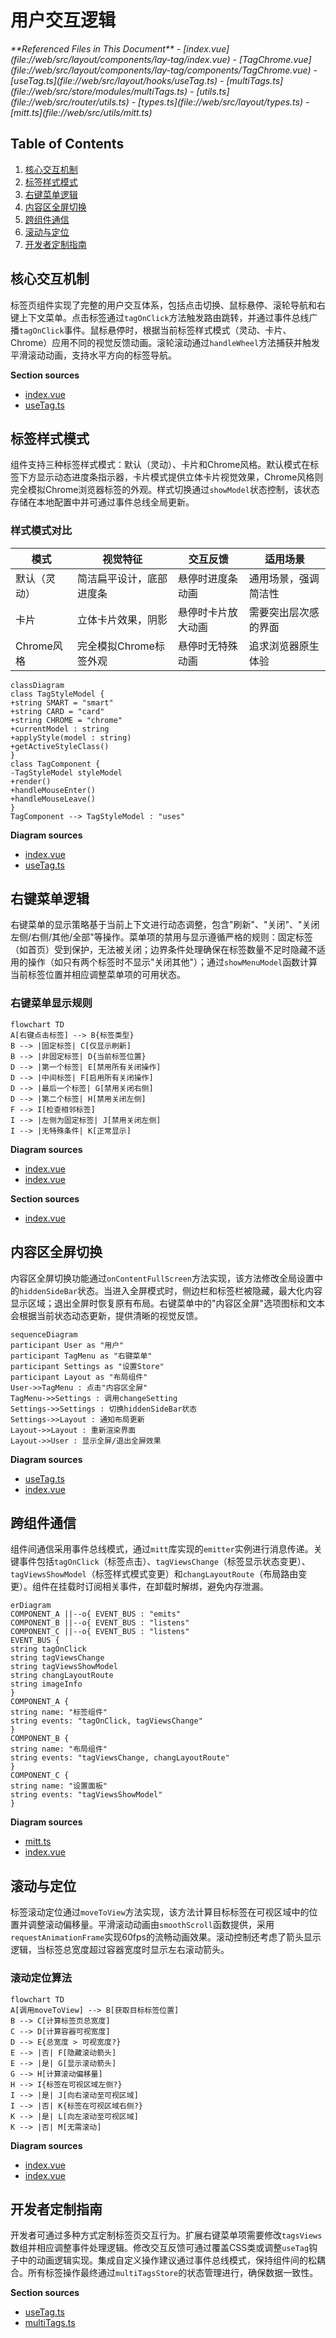 # 用户交互逻辑

<cite>
**Referenced Files in This Document**   
- [index.vue](file://web/src/layout/components/lay-tag/index.vue)
- [TagChrome.vue](file://web/src/layout/components/lay-tag/components/TagChrome.vue)
- [useTag.ts](file://web/src/layout/hooks/useTag.ts)
- [multiTags.ts](file://web/src/store/modules/multiTags.ts)
- [utils.ts](file://web/src/router/utils.ts)
- [types.ts](file://web/src/layout/types.ts)
- [mitt.ts](file://web/src/utils/mitt.ts)
</cite>

## Table of Contents
1. [核心交互机制](#核心交互机制)
2. [标签样式模式](#标签样式模式)
3. [右键菜单逻辑](#右键菜单逻辑)
4. [内容区全屏切换](#内容区全屏切换)
5. [跨组件通信](#跨组件通信)
6. [滚动与定位](#滚动与定位)
7. [开发者定制指南](#开发者定制指南)

## 核心交互机制

标签页组件实现了完整的用户交互体系，包括点击切换、鼠标悬停、滚轮导航和右键上下文菜单。点击标签通过`tagOnClick`方法触发路由跳转，并通过事件总线广播`tagOnClick`事件。鼠标悬停时，根据当前标签样式模式（灵动、卡片、Chrome）应用不同的视觉反馈动画。滚轮滚动通过`handleWheel`方法捕获并触发平滑滚动动画，支持水平方向的标签导航。

**Section sources**
- [index.vue](file://web/src/layout/components/lay-tag/index.vue#L510-L516)
- [useTag.ts](file://web/src/layout/hooks/useTag.ts#L200-L215)

## 标签样式模式

组件支持三种标签样式模式：默认（灵动）、卡片和Chrome风格。默认模式在标签下方显示动态进度条指示器，卡片模式提供立体卡片视觉效果，Chrome风格则完全模拟Chrome浏览器标签的外观。样式切换通过`showModel`状态控制，该状态存储在本地配置中并可通过事件总线全局更新。

### 样式模式对比

| 模式 | 视觉特征 | 交互反馈 | 适用场景 |
|------|--------|--------|--------|
| 默认（灵动） | 简洁扁平设计，底部进度条 | 悬停时进度条动画 | 通用场景，强调简洁性 |
| 卡片 | 立体卡片效果，阴影 | 悬停时卡片放大动画 | 需要突出层次感的界面 |
| Chrome风格 | 完全模拟Chrome标签外观 | 悬停时无特殊动画 | 追求浏览器原生体验 |

```mermaid
classDiagram
class TagStyleModel {
+string SMART = "smart"
+string CARD = "card"
+string CHROME = "chrome"
+currentModel : string
+applyStyle(model : string)
+getActiveStyleClass()
}
class TagComponent {
-TagStyleModel styleModel
+render()
+handleMouseEnter()
+handleMouseLeave()
}
TagComponent --> TagStyleModel : "uses"
```

**Diagram sources**
- [index.vue](file://web/src/layout/components/lay-tag/index.vue#L561-L601)
- [useTag.ts](file://web/src/layout/hooks/useTag.ts#L100-L115)

## 右键菜单逻辑

右键菜单的显示策略基于当前上下文进行动态调整，包含"刷新"、"关闭"、"关闭左侧/右侧/其他/全部"等操作。菜单项的禁用与显示遵循严格的规则：固定标签（如首页）受到保护，无法被关闭；边界条件处理确保在标签数量不足时隐藏不适用的操作（如只有两个标签时不显示"关闭其他"）；通过`showMenuModel`函数计算当前标签位置并相应调整菜单项的可用状态。

### 右键菜单显示规则

```mermaid
flowchart TD
A[右键点击标签] --> B{标签类型}
B --> |固定标签| C[仅显示刷新]
B --> |非固定标签| D{当前标签位置}
D --> |第一个标签| E[禁用所有关闭操作]
D --> |中间标签| F[启用所有关闭操作]
D --> |最后一个标签| G[禁用关闭右侧]
D --> |第二个标签| H[禁用关闭左侧]
F --> I[检查相邻标签]
I --> |左侧为固定标签| J[禁用关闭左侧]
I --> |无特殊条件| K[正常显示]
```

**Diagram sources**
- [index.vue](file://web/src/layout/components/lay-tag/index.vue#L345-L393)
- [index.vue](file://web/src/layout/components/lay-tag/index.vue#L466-L516)

**Section sources**
- [index.vue](file://web/src/layout/components/lay-tag/index.vue#L345-L516)

## 内容区全屏切换

内容区全屏切换功能通过`onContentFullScreen`方法实现，该方法修改全局设置中的`hiddenSideBar`状态。当进入全屏模式时，侧边栏和标签栏被隐藏，最大化内容显示区域；退出全屏时恢复原有布局。右键菜单中的"内容区全屏"选项图标和文本会根据当前状态动态更新，提供清晰的视觉反馈。

```mermaid
sequenceDiagram
participant User as "用户"
participant TagMenu as "右键菜单"
participant Settings as "设置Store"
participant Layout as "布局组件"
User->>TagMenu : 点击"内容区全屏"
TagMenu->>Settings : 调用changeSetting
Settings->>Settings : 切换hiddenSideBar状态
Settings->>Layout : 通知布局更新
Layout->>Layout : 重新渲染界面
Layout->>User : 显示全屏/退出全屏效果
```

**Diagram sources**
- [useTag.ts](file://web/src/layout/hooks/useTag.ts#L220-L230)
- [index.vue](file://web/src/layout/components/lay-tag/index.vue#L345-L393)

## 跨组件通信

组件间通信采用事件总线模式，通过`mitt`库实现的`emitter`实例进行消息传递。关键事件包括`tagOnClick`（标签点击）、`tagViewsChange`（标签显示状态变更）、`tagViewsShowModel`（标签样式模式变更）和`changLayoutRoute`（布局路由变更）。组件在挂载时订阅相关事件，在卸载时解绑，避免内存泄漏。

```mermaid
erDiagram
COMPONENT_A ||--o{ EVENT_BUS : "emits"
COMPONENT_B ||--o{ EVENT_BUS : "listens"
COMPONENT_C ||--o{ EVENT_BUS : "listens"
EVENT_BUS {
string tagOnClick
string tagViewsChange
string tagViewsShowModel
string changLayoutRoute
string imageInfo
}
COMPONENT_A {
string name: "标签组件"
string events: "tagOnClick, tagViewsChange"
}
COMPONENT_B {
string name: "布局组件"
string events: "tagViewsChange, changLayoutRoute"
}
COMPONENT_C {
string name: "设置面板"
string events: "tagViewsShowModel"
}
```

**Diagram sources**
- [mitt.ts](file://web/src/utils/mitt.ts#L4-L20)
- [index.vue](file://web/src/layout/components/lay-tag/index.vue#L510-L566)

## 滚动与定位

标签滚动定位通过`moveToView`方法实现，该方法计算目标标签在可视区域中的位置并调整滚动偏移量。平滑滚动动画由`smoothScroll`函数提供，采用`requestAnimationFrame`实现60fps的流畅动画效果。滚动控制还考虑了箭头显示逻辑，当标签总宽度超过容器宽度时显示左右滚动箭头。

### 滚动定位算法

```mermaid
flowchart TD
A[调用moveToView] --> B[获取目标标签位置]
B --> C[计算标签页总宽度]
C --> D[计算容器可视宽度]
D --> E{总宽度 > 可视宽度?}
E --> |否| F[隐藏滚动箭头]
E --> |是| G[显示滚动箭头]
G --> H[计算滚动偏移量]
H --> I{标签在可视区域左侧?}
I --> |是| J[向右滚动至可视区域]
I --> |否| K{标签在可视区域右侧?}
K --> |是| L[向左滚动至可视区域]
K --> |否| M[无需滚动]
```

**Diagram sources**
- [index.vue](file://web/src/layout/components/lay-tag/index.vue#L100-L200)
- [index.vue](file://web/src/layout/components/lay-tag/index.vue#L250-L300)

## 开发者定制指南

开发者可通过多种方式定制标签页交互行为。扩展右键菜单项需要修改`tagsViews`数组并相应调整事件处理逻辑。修改交互反馈可通过覆盖CSS类或调整`useTag`钩子中的动画逻辑实现。集成自定义操作建议通过事件总线模式，保持组件间的松耦合。所有标签操作最终通过`multiTagsStore`的状态管理进行，确保数据一致性。

**Section sources**
- [useTag.ts](file://web/src/layout/hooks/useTag.ts#L50-L250)
- [multiTags.ts](file://web/src/store/modules/multiTags.ts#L50-L150)